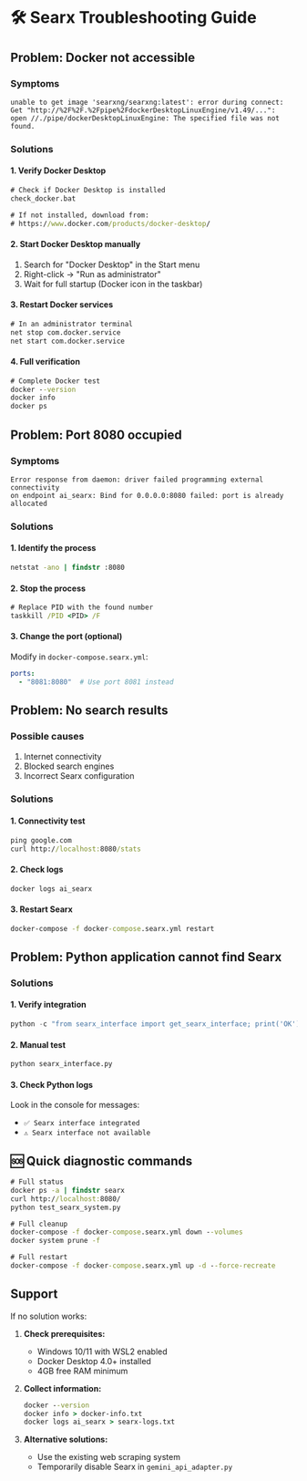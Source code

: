 # 🛠️ Searx Troubleshooting Guide

## Problem: Docker not accessible

### Symptoms
```
unable to get image 'searxng/searxng:latest': error during connect:
Get "http://%2F%2F.%2Fpipe%2FdockerDesktopLinuxEngine/v1.49/...":
open //./pipe/dockerDesktopLinuxEngine: The specified file was not found.
```

### Solutions

#### 1. Verify Docker Desktop
```cmd
# Check if Docker Desktop is installed
check_docker.bat

# If not installed, download from:
# https://www.docker.com/products/docker-desktop/
```

#### 2. Start Docker Desktop manually
1. Search for "Docker Desktop" in the Start menu
2. Right-click → "Run as administrator"
3. Wait for full startup (Docker icon in the taskbar)

#### 3. Restart Docker services
```cmd
# In an administrator terminal
net stop com.docker.service
net start com.docker.service
```

#### 4. Full verification
```cmd
# Complete Docker test
docker --version
docker info
docker ps
```

## Problem: Port 8080 occupied

### Symptoms
```
Error response from daemon: driver failed programming external connectivity
on endpoint ai_searx: Bind for 0.0.0.0:8080 failed: port is already allocated
```

### Solutions

#### 1. Identify the process
```cmd
netstat -ano | findstr :8080
```

#### 2. Stop the process
```cmd
# Replace PID with the found number
taskkill /PID <PID> /F
```

#### 3. Change the port (optional)
Modify in `docker-compose.searx.yml`:
```yaml
ports:
  - "8081:8080"  # Use port 8081 instead
```

## Problem: No search results

### Possible causes
1. Internet connectivity
2. Blocked search engines
3. Incorrect Searx configuration

### Solutions

#### 1. Connectivity test
```cmd
ping google.com
curl http://localhost:8080/stats
```

#### 2. Check logs
```cmd
docker logs ai_searx
```

#### 3. Restart Searx
```cmd
docker-compose -f docker-compose.searx.yml restart
```

## Problem: Python application cannot find Searx

### Solutions

#### 1. Verify integration
```python
python -c "from searx_interface import get_searx_interface; print('OK')"
```

#### 2. Manual test
```python
python searx_interface.py
```

#### 3. Check Python logs
Look in the console for messages:
- `✅ Searx interface integrated`
- `⚠️ Searx interface not available`

## 🆘 Quick diagnostic commands

```cmd
# Full status
docker ps -a | findstr searx
curl http://localhost:8080/
python test_searx_system.py

# Full cleanup
docker-compose -f docker-compose.searx.yml down --volumes
docker system prune -f

# Full restart
docker-compose -f docker-compose.searx.yml up -d --force-recreate
```

##  Support

If no solution works:

1.  **Check prerequisites:**
    -   Windows 10/11 with WSL2 enabled
    -   Docker Desktop 4.0+ installed
    -   4GB free RAM minimum

2.  **Collect information:**
    ```cmd
    docker --version
    docker info > docker-info.txt
    docker logs ai_searx > searx-logs.txt
    ```

3.  **Alternative solutions:**
    -   Use the existing web scraping system
    -   Temporarily disable Searx in `gemini_api_adapter.py`
